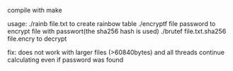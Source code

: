 compile with make

usage:
	./rainb file.txt to create rainbow table
	./encryptf file password to encrypt file with passwort(the sha256 hash is used)
	./brutef file.txt.sha256 file.encry to decrypt


fix:
does not work with larger files (>60840bytes) and all threads continue calculating even if password was found

